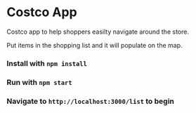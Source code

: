 # Costco App

Costco app to help shoppers easilty navigate around the store.

Put items in the shopping list and it will populate on the map.

### Install with `npm install`
### Run with `npm start`

### Navigate to `http://localhost:3000/list` to begin
